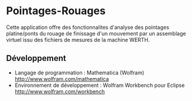 # Pointages-Rouages

Cette application offre des fonctionnalites d'analyse des pointages platine/ponts du rouage de finissage d'un mouvement par un assemblage virtuel issu des fichiers de mesures de la machine WERTH.

## Développement

- Langage de programmation : Mathematica (Wolfram) http://www.wolfram.com/mathematica
- Environnement de développement : Wolfram Workbench pour Eclipse http://www.wolfram.com/workbench
